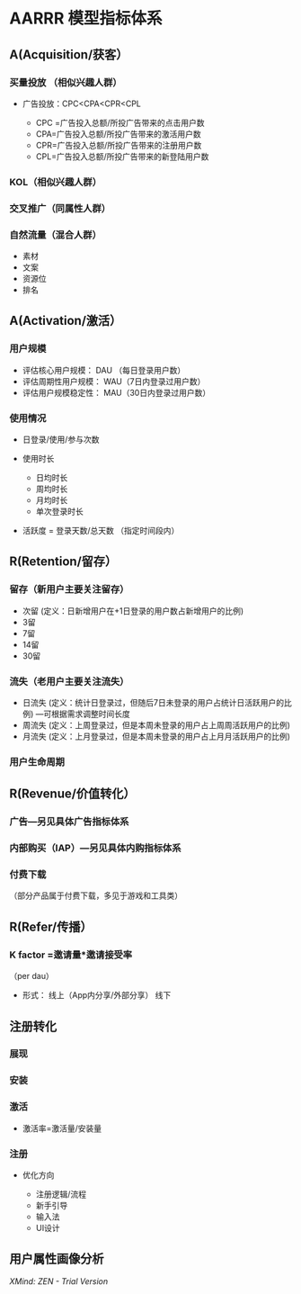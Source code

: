 # AARRR 模型指标体系

## A(Acquisition/获客）

### 买量投放   （相似兴趣人群）

- 广告投放：CPC<CPA<CPR<CPL

	- CPC =广告投入总额/所投广告带来的点击用户数
	- CPA=广告投入总额/所投广告带来的激活用户数
	- CPR=广告投入总额/所投广告带来的注册用户数
	- CPL=广告投入总额/所投广告带来的新登陆用户数

### KOL（相似兴趣人群）

### 交叉推广（同属性人群）

### 自然流量（混合人群）

- 素材
- 文案
- 资源位
- 排名

## A(Activation/激活）

### 用户规模

- 评估核心用户规模：
DAU （每日登录用户数）
- 评估周期性用户规模：
WAU（7日内登录过用户数）
- 评估用户规模稳定性：
MAU（30日内登录过用户数）

### 使用情况

- 日登录/使用/参与次数
- 使用时长

	- 日均时长
	- 周均时长
	- 月均时长
	- 单次登录时长

- 活跃度 = 登录天数/总天数 （指定时间段内）

## R(Retention/留存）

### 留存（新用户主要关注留存）

- 次留
(定义：日新增用户在+1日登录的用户数占新增用户的比例)
- 3留
- 7留
- 14留
- 30留

### 流失（老用户主要关注流失）

- 日流失
(定义：统计日登录过，但随后7日未登录的用户占统计日活跃用户的比例) —可根据需求调整时间长度
- 周流失
(定义：上周登录过，但是本周未登录的用户占上周周活跃用户的比例)
- 月流失
(定义：上月登录过，但是本周未登录的用户占上月月活跃用户的比例)

### 用户生命周期

## R(Revenue/价值转化）

### 广告—另见具体广告指标体系

### 内部购买（IAP）—另见具体内购指标体系

### 付费下载
（部分产品属于付费下载，多见于游戏和工具类）

## R(Refer/传播）

### K factor =邀请量*邀请接受率
（per dau）

- 形式：
线上（App内分享/外部分享）
线下

## 注册转化

### 展现

### 安装

### 激活

- 激活率=激活量/安装量

### 注册

- 优化方向

	- 注册逻辑/流程
	- 新手引导
	- 输入法
	- UI设计

## 用户属性画像分析

*XMind: ZEN - Trial Version*